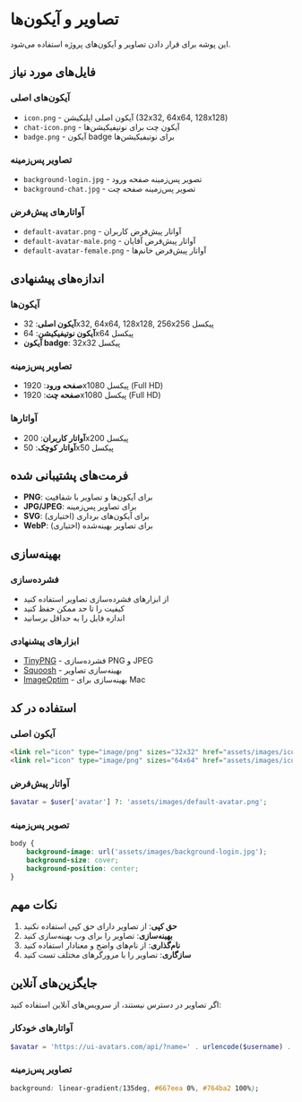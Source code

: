 # تصاویر و آیکون‌ها

این پوشه برای قرار دادن تصاویر و آیکون‌های پروژه استفاده می‌شود.

## فایل‌های مورد نیاز

### آیکون‌های اصلی
- `icon.png` - آیکون اصلی اپلیکیشن (32x32, 64x64, 128x128)
- `chat-icon.png` - آیکون چت برای نوتیفیکیشن‌ها
- `badge.png` - آیکون badge برای نوتیفیکیشن‌ها

### تصاویر پس‌زمینه
- `background-login.jpg` - تصویر پس‌زمینه صفحه ورود
- `background-chat.jpg` - تصویر پس‌زمینه صفحه چت

### آواتارهای پیش‌فرض
- `default-avatar.png` - آواتار پیش‌فرض کاربران
- `default-avatar-male.png` - آواتار پیش‌فرض آقایان
- `default-avatar-female.png` - آواتار پیش‌فرض خانم‌ها

## اندازه‌های پیشنهادی

### آیکون‌ها
- **آیکون اصلی**: 32x32, 64x64, 128x128, 256x256 پیکسل
- **آیکون نوتیفیکیشن**: 64x64 پیکسل
- **آیکون badge**: 32x32 پیکسل

### تصاویر پس‌زمینه
- **صفحه ورود**: 1920x1080 پیکسل (Full HD)
- **صفحه چت**: 1920x1080 پیکسل (Full HD)

### آواتارها
- **آواتار کاربران**: 200x200 پیکسل
- **آواتار کوچک**: 50x50 پیکسل

## فرمت‌های پشتیبانی شده

- **PNG**: برای آیکون‌ها و تصاویر با شفافیت
- **JPG/JPEG**: برای تصاویر پس‌زمینه
- **SVG**: برای آیکون‌های برداری (اختیاری)
- **WebP**: برای تصاویر بهینه‌شده (اختیاری)

## بهینه‌سازی

### فشرده‌سازی
- از ابزارهای فشرده‌سازی تصاویر استفاده کنید
- کیفیت را تا حد ممکن حفظ کنید
- اندازه فایل را به حداقل برسانید

### ابزارهای پیشنهادی
- [TinyPNG](https://tinypng.com/) - فشرده‌سازی PNG و JPEG
- [Squoosh](https://squoosh.app/) - بهینه‌سازی تصاویر
- [ImageOptim](https://imageoptim.com/) - بهینه‌سازی برای Mac

## استفاده در کد

### آیکون اصلی
```html
<link rel="icon" type="image/png" sizes="32x32" href="assets/images/icon-32x32.png">
<link rel="icon" type="image/png" sizes="64x64" href="assets/images/icon-64x64.png">
```

### آواتار پیش‌فرض
```php
$avatar = $user['avatar'] ?: 'assets/images/default-avatar.png';
```

### تصویر پس‌زمینه
```css
body {
    background-image: url('assets/images/background-login.jpg');
    background-size: cover;
    background-position: center;
}
```

## نکات مهم

1. **حق کپی**: از تصاویر دارای حق کپی استفاده نکنید
2. **بهینه‌سازی**: تصاویر را برای وب بهینه‌سازی کنید
3. **نام‌گذاری**: از نام‌های واضح و معنادار استفاده کنید
4. **سازگاری**: تصاویر را با مرورگرهای مختلف تست کنید

## جایگزین‌های آنلاین

اگر تصاویر در دسترس نیستند، از سرویس‌های آنلاین استفاده کنید:

### آواتارهای خودکار
```php
$avatar = 'https://ui-avatars.com/api/?name=' . urlencode($username) . '&background=1890ff&color=fff';
```

### تصاویر پس‌زمینه
```css
background: linear-gradient(135deg, #667eea 0%, #764ba2 100%);
```
